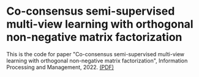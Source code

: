 # Co-consensus semi-supervised multi-view learning with orthogonal non-negative matrix factorization

This is the code for paper "Co-consensus semi-supervised multi-view learning with orthogonal non-negative matrix factorization", Information Processing and Management, 2022. [(PDF)](https://www.sciencedirect.com/science/article/abs/pii/S0306457322001583)
